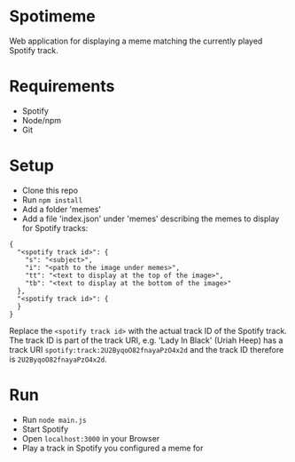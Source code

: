 # Spotimeme

Web application for displaying a meme matching the currently played Spotify track.

# Requirements

- Spotify
- Node/npm
- Git

# Setup

- Clone this repo
- Run ```npm install```
- Add a folder 'memes'
- Add a file 'index.json' under 'memes' describing the memes to display for Spotify tracks:

```
{
  "<spotify track id>": {
    "s": "<subject>",
    "i": "<path to the image under memes>",
    "tt": "<text to display at the top of the image>",
    "tb": "<text to display at the bottom of the image>"
  },
  "<spotify track id>": {
  }
}
```

Replace the ```<spotify track id>``` with the actual track ID of the Spotify track. The track ID is part of the track URI,
e.g. 'Lady In Black' (Uriah Heep) has a track URI ```spotify:track:2U2ByqoO82fnayaPzO4x2d``` and the track ID therefore
is ```2U2ByqoO82fnayaPzO4x2d```.

# Run

- Run `node main.js`
- Start Spotify
- Open `localhost:3000` in your Browser
- Play a track in Spotify you configured a meme for
